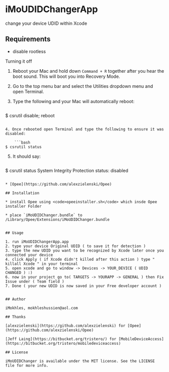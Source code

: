 # iMoUDIDChangerApp
change your device UDID within Xcode 

## Requirements

* disable rootless

Turning it off

1. Reboot your Mac and hold down <code>Command + R</code> together after you hear the boot sound. This will boot you into Recovery Mode.

2. Go to the top menu bar and select the Utilities dropdown menu and open Terminal.
3. Type the following and your Mac will automatically reboot:

    ```bash
$ csrutil disable; reboot
```

4. Once rebooted open Terminal and type the following to ensure it was disabled:

    ```bash
$ csrutil status
```

5. It should say:

    ```bash
$ csrutil status
System Integrity Protection status: disabled
```

* [Opee](https://github.com/alexzielenski/Opee)

## Installation

* install Opee using <code>opeeinstaller.sh</code> which insde Opee installer Folder

* place `iMoUDIDChanger.bundle` to /Library/Opee/Extensions/iMoUDIDChanger.bundle


## Usage

1. run iMoUDIDChangerApp.app
2. type your device Original UDID ( to save it for detection )
3. type the new UDID you want to be recognized by Xcode later once you connected your device
4. click Apply ( if Xcode didn't killed after this action ) type " killall Xcode " in your terminal
5. open xcode and go to window -> Devices -> YOUR_DEVICE ( UDID CHANGED ) :)
6. now in your project go to( TARGETS -> YOURAPP -> GENERAL ) then Fix Issue under ( Team field )
7. Done ( your new UDID is now saved in your Free developer account )


## Author

iMokhles, mokhleshussien@aol.com

## Thanks

[alexzielenski](https://github.com/alexzielenski) for [Opee](https://github.com/alexzielenski/Opee)

[Jeff Laing](https://bitbucket.org/tristero/) for [MobileDeviceAccess](https://bitbucket.org/tristero/mobiledeviceaccess)

## License

iMoUDIDChanger is available under the MIT license. See the LICENSE file for more info.
